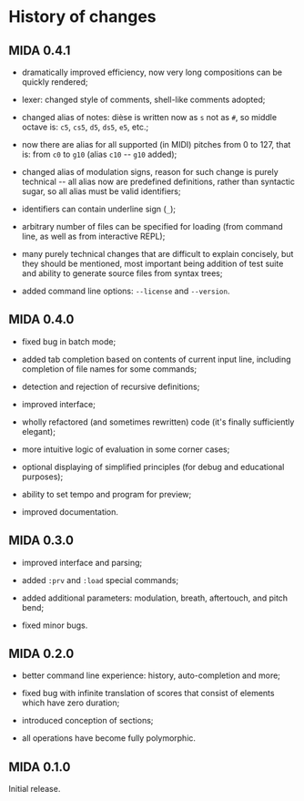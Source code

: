 # History of changes

## MIDA 0.4.1

* dramatically improved efficiency, now very long compositions can be
  quickly rendered;

* lexer: changed style of comments, shell-like comments adopted;

* changed alias of notes: dièse is written now as `s` not as `#`, so middle
  octave is: `c5`, `cs5`, `d5`, `ds5`, `e5`, etc.;

* now there are alias for all supported (in MIDI) pitches from 0 to 127,
  that is: from `c0` to `g10` (alias `c10` -- `g10` added);

* changed alias of modulation signs, reason for such change is purely
  technical -- all alias now are predefined definitions, rather than
  syntactic sugar, so all alias must be valid identifiers;

* identifiers can contain underline sign (`_`);

* arbitrary number of files can be specified for loading (from command line,
  as well as from interactive REPL);

* many purely technical changes that are difficult to explain concisely, but
  they should be mentioned, most important being addition of test suite and
  ability to generate source files from syntax trees;

* added command line options: `--license` and `--version`.

## MIDA 0.4.0

* fixed bug in batch mode;

* added tab completion based on contents of current input line, including
  completion of file names for some commands;

* detection and rejection of recursive definitions;

* improved interface;

* wholly refactored (and sometimes rewritten) code (it's finally
  sufficiently elegant);

* more intuitive logic of evaluation in some corner cases;

* optional displaying of simplified principles (for debug and educational
  purposes);

* ability to set tempo and program for preview;

* improved documentation.

## MIDA 0.3.0

* improved interface and parsing;

* added `:prv` and `:load` special commands;

* added additional parameters: modulation, breath, aftertouch, and pitch
  bend;

* fixed minor bugs.

## MIDA 0.2.0

* better command line experience: history, auto-completion and more;

* fixed bug with infinite translation of scores that consist of elements
  which have zero duration;

* introduced conception of sections;

* all operations have become fully polymorphic.

## MIDA 0.1.0

Initial release.
